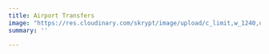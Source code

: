 ```yaml
---
title: Airport Transfers
image: "https://res.cloudinary.com/skrypt/image/upload/c_limit,w_1240,dpr_auto,f_auto/v1583867269/chrinas/Airport_v1kkcr.webp"
summary: ''

---
```

